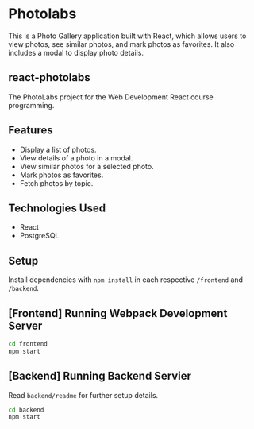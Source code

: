 # Photolabs
This is a Photo Gallery application built with React, which allows users to view photos, see similar photos, and mark photos as favorites. It also includes a modal to display photo details.

## react-photolabs
The PhotoLabs project for the Web Development React course programming.

## Features
 - Display a list of photos.
 - View details of a photo in a modal.
 - View similar photos for a selected photo.
 - Mark photos as favorites.
 - Fetch photos by topic.

## Technologies Used
 - React
 - PostgreSQL

## Setup

Install dependencies with `npm install` in each respective `/frontend` and `/backend`.

## [Frontend] Running Webpack Development Server

```sh
cd frontend
npm start
```

## [Backend] Running Backend Servier

Read `backend/readme` for further setup details.

```sh
cd backend
npm start
```
